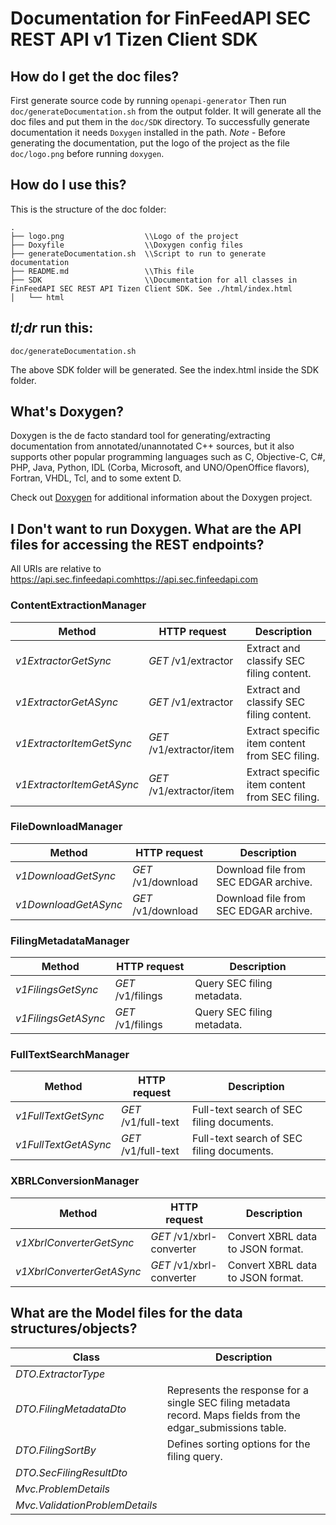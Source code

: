# Documentation for FinFeedAPI SEC REST API v1 Tizen Client SDK

## How do I get the doc files?
First generate source code by running `openapi-generator`
Then run `doc/generateDocumentation.sh` from the output folder. It will generate all the doc files and put them in the `doc/SDK` directory.
To successfully generate documentation it needs `Doxygen` installed in the path.
*Note* - Before generating the documentation, put the logo of the project as the file `doc/logo.png` before running `doxygen`.


## How do I use this?
This is the structure of the doc folder:

```
.
├── logo.png                  \\Logo of the project
├── Doxyfile                  \\Doxygen config files
├── generateDocumentation.sh  \\Script to run to generate documentation
├── README.md                 \\This file
├── SDK                       \\Documentation for all classes in FinFeedAPI SEC REST API Tizen Client SDK. See ./html/index.html
│   └── html

```

## *tl;dr* run this:

```
doc/generateDocumentation.sh
```

The above SDK folder will be generated. See the index.html inside the SDK folder.


## What's Doxygen?
Doxygen is the de facto standard tool for generating/extracting documentation from annotated/unannotated C++ sources, but it also supports other popular programming languages such as C, Objective-C, C#, PHP, Java, Python, IDL (Corba, Microsoft, and UNO/OpenOffice flavors), Fortran, VHDL, Tcl, and to some extent D.

Check out [Doxygen](https://www.doxygen.org/) for additional information about the Doxygen project.

## I Don't want to run Doxygen. What are the API files for accessing the REST endpoints?
All URIs are relative to https://api.sec.finfeedapi.comhttps://api.sec.finfeedapi.com


### ContentExtractionManager
Method | HTTP request | Description
------------- | ------------- | -------------
*v1ExtractorGetSync* | *GET* /v1/extractor | Extract and classify SEC filing content.
*v1ExtractorGetASync* | *GET* /v1/extractor | Extract and classify SEC filing content.
*v1ExtractorItemGetSync* | *GET* /v1/extractor/item | Extract specific item content from SEC filing.
*v1ExtractorItemGetASync* | *GET* /v1/extractor/item | Extract specific item content from SEC filing.


### FileDownloadManager
Method | HTTP request | Description
------------- | ------------- | -------------
*v1DownloadGetSync* | *GET* /v1/download | Download file from SEC EDGAR archive.
*v1DownloadGetASync* | *GET* /v1/download | Download file from SEC EDGAR archive.


### FilingMetadataManager
Method | HTTP request | Description
------------- | ------------- | -------------
*v1FilingsGetSync* | *GET* /v1/filings | Query SEC filing metadata.
*v1FilingsGetASync* | *GET* /v1/filings | Query SEC filing metadata.


### FullTextSearchManager
Method | HTTP request | Description
------------- | ------------- | -------------
*v1FullTextGetSync* | *GET* /v1/full-text | Full-text search of SEC filing documents.
*v1FullTextGetASync* | *GET* /v1/full-text | Full-text search of SEC filing documents.


### XBRLConversionManager
Method | HTTP request | Description
------------- | ------------- | -------------
*v1XbrlConverterGetSync* | *GET* /v1/xbrl-converter | Convert XBRL data to JSON format.
*v1XbrlConverterGetASync* | *GET* /v1/xbrl-converter | Convert XBRL data to JSON format.


## What are the Model files for the data structures/objects?
Class | Description
------------- | -------------
 *DTO.ExtractorType* | 
 *DTO.FilingMetadataDto* | Represents the response for a single SEC filing metadata record. Maps fields from the edgar_submissions table.
 *DTO.FilingSortBy* | Defines sorting options for the filing query.
 *DTO.SecFilingResultDto* | 
 *Mvc.ProblemDetails* | 
 *Mvc.ValidationProblemDetails* | 

